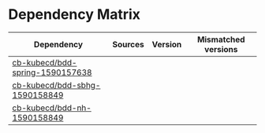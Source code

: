 # Dependency Matrix

Dependency | Sources | Version | Mismatched versions
---------- | ------- | ------- | -------------------
[cb-kubecd/bdd-spring-1590157638](https://github.com/cb-kubecd/bdd-spring-1590157638.git) |  | []() | 
[cb-kubecd/bdd-sbhg-1590158849](https://github.com/cb-kubecd/bdd-sbhg-1590158849.git) |  | []() | 
[cb-kubecd/bdd-nh-1590158849](https://github.com/cb-kubecd/bdd-nh-1590158849.git) |  | []() | 

